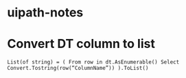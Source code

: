 # uipath-notes
# Convert DT column to list 
```List(of string) = ( From row in dt.AsEnumerable() Select Convert.Tostring(row(“ColumnName”)) ).ToList()```

